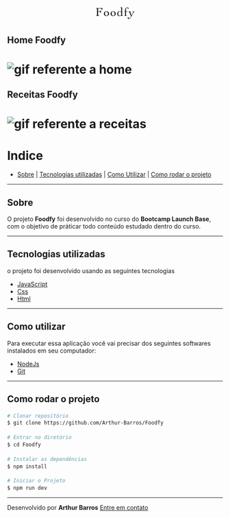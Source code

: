 <h1 align="center">
  <img src="projeto-foodfy/assets/logo.png" alt="Imagem referente a o site">
</h1>

## Home Foodfy

<h1>
  <img src="https://ik.imagekit.io/xlj9cejf8v/home.foodfy_Iej-kMb-9.gif" alt="gif referente a home">
</h1>

## Receitas Foodfy
<h1>
  <img src="https://ik.imagekit.io/xlj9cejf8v/receitas_7iIDQQsGw.gif" alt="gif referente a receitas">
</h1>

# Indice
- [Sobre](#sobre) | [Tecnologias utilizadas](#tecnologias-utilizadas) | [Como Utilizar](#como-utilizar) | [Como rodar o projeto](#como-rodar-o-projeto)

---

## Sobre

O projeto **Foodfy** foi desenvolvido no curso do **Bootcamp Launch Base**, com o objetivo de práticar todo conteúdo estudado dentro do curso. 

---

## Tecnologias utilizadas

o projeto foi desenvolvido usando as seguintes tecnologias

- [JavaScript](https://developer.mozilla.org/pt-BR/docs/Web/JavaScript)
- [Css](https://www.w3schools.com/Css/)
- [Html](https://www.w3schools.com/html/)

---

## Como utilizar
Para executar essa aplicação você vai precisar dos seguintes softwares instalados em seu computador:
- [NodeJs](https://nodejs.org/en/)
- [Git](https://git-scm.com/)

---

## Como rodar o projeto

```bash
# Clonar repositório
$ git clone https://github.com/Arthur-Barros/Foodfy

# Entrar no diretório
$ cd Foodfy

# Instalar as dependências
$ npm install

# Iniciar o Projeto
$ npm run dev

```
---

Desenvolvido por **Arthur Barros** [Entre em contato](https://www.linkedin.com/in/arthur-barros-/)
